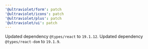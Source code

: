 ```yaml
---
'@ultraviolet/form': patch
'@ultraviolet/icons': patch
'@ultraviolet/plus': patch
'@ultraviolet/ui': patch
---
```


Updated dependency `@types/react` to `19.1.12`.
Updated dependency `@types/react-dom` to `19.1.9`.
